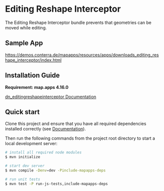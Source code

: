 # Editing Reshape Interceptor

The Editing Reshape Interceptor bundle prevents that geometries can be moved while editing.

## Sample App
https://demos.conterra.de/mapapps/resources/apps/downloads_editing_reshape_interceptor/index.html

## Installation Guide
**Requirement: map.apps 4.16.0**

[dn_editingreshapeinterceptor Documentation](https://github.com/conterra/mapapps-editing-reshape-interceptor/tree/master/src/main/js/bundles/dn_editingreshapeinterceptor)

## Quick start

Clone this project and ensure that you have all required dependencies installed correctly (see [Documentation](https://docs.conterra.de/en/mapapps/latest/developersguide/getting-started/set-up-development-environment.html)).

Then run the following commands from the project root directory to start a local development server:

```bash
# install all required node modules
$ mvn initialize

# start dev server
$ mvn compile -Denv=dev -Pinclude-mapapps-deps

# run unit tests
$ mvn test -P run-js-tests,include-mapapps-deps
```

